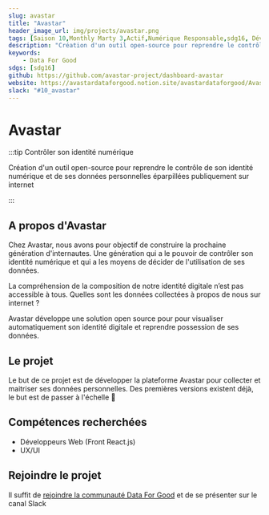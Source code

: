 ```yaml
---
slug: avastar
title: "Avastar"
header_image_url: img/projects/avastar.png
tags: [Saison 10,Monthly Marty 3,Actif,Numérique Responsable,sdg16, Développement Web, React]
description: "Création d'un outil open-source pour reprendre le contrôle de son identité numérique et de ses données personnelles éparpillées publiquement sur internet"
keywords:
    - Data For Good
sdgs: [sdg16]
github: https://github.com/avastar-project/dashboard-avastar
website: https://avastardataforgood.notion.site/avastardataforgood/Avastar-Data-for-Good-750cfd4ecb76438cbea667badd1fe228
slack: "#10_avastar"
---
```


# Avastar

:::tip Contrôler son identité numérique

Création d'un outil open-source pour reprendre le contrôle de son identité numérique et de ses données personnelles éparpillées publiquement sur internet

:::


## A propos d'Avastar

Chez Avastar, nous avons pour objectif de construire la prochaine génération d'internautes. Une génération qui a le pouvoir de contrôler son identité numérique et qui a les moyens de décider de l'utilisation de ses données.

La compréhension de la composition de notre identité digitale n’est pas accessible à tous. Quelles sont les données collectées à propos de nous sur internet ?

Avastar développe une solution open source pour pour visualiser automatiquement son identité digitale et reprendre possession de ses données. 

## Le projet 
Le but de ce projet est de développer la plateforme Avastar pour collecter et maitriser ses données personnelles. Des premières versions existent déjà, le but est de passer à l'échelle 💪

## Compétences recherchées
- Développeurs Web (Front React.js)
- UX/UI

## Rejoindre le projet
Il suffit de [rejoindre la communauté Data For Good](/join) et de se présenter sur le canal Slack 

